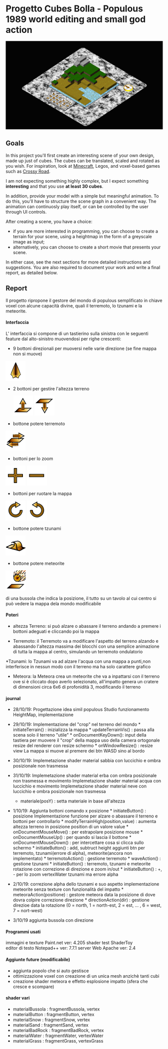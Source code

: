 # Progetto Cubes Bolla - Populous 1989 world editing and small god action
	
![Image Preview](/preview/preview.png)
	
## Goals 
In this project you'll first create an interesting scene of your own design, made up just of cubes. The cubes can be
translated, scaled and rotated as you wish. For inspiration, look at [Minecraft](https://minecraft.net/en-us/), 
Legos, and voxel-based games such as [Crossy Road](http://www.crossyroad.com).

I am not expecting something highly complex, but I expect something **interesting** and that you use **at least 30 cubes**.

In addition, provide your model with a simple but meaningful animation. To do this, you'll have to structure the scene
graph in a convenient way. The animation can continuosly play itself, or can be controlled by the user through UI controls.

After creating a scene, you have a choice:

- if you are more interested in programming, you can choose to create a terrain for your scene, using a heightmap in the
form of a greyscale image as input;
- alternatively, you can choose to create a short movie that presents your scene.

In either case, see the next sections for more detailed instructions and suggestions. You are also required to document your
work and write a final report, as detailed below. 


## Report

Il progetto ripropone il gestore del mondo di populous semplificato in chiave voxel con alcune capacità divine, quali il
terremoto, lo tzunami e la meteorite.

#### Interfaccia

L' interfaccia si compone di un tastierino sulla sinistra con le seguenti feature dal alto-sinistro muovendosi per righe crescenti:
	
* 9 bottoni direzionali per muoversi nelle varie direzione (se fine mappa non si muove)

![Image arrow](/textures/arrow.png)

* 2 bottoni per gestire l'altezza terreno

	![Image alza](/textures/alza.png) ![Image bassa](/textures/bassa.png)

* bottone potere terremoto

![Image trremoto](/textures/terremoto.png)

* bottoni per lo zoom

![Image piu](/textures/piu.png) ![Image meno](/textures/meno.png)

* bottoni per ruotare la mappa

![Image Clock](/textures/Clock.png) ![Image AClock](/textures/AClock.png)

* bottone potere tzunami

![Image wave](/textures/wave.png)

* bottone potere meteorite

![Image meteora](/textures/meterora.png)

di una bussola che indica la posizione, il tutto su un tavolo al cui centro si può vedere la mappa dela mondo modificabile

#### Poteri

* altezza Terreno:
	si può alzare o abassare il terreno andando a premere i bottoni adeguati e cliccando poi la mappa

* Terremoto:
	il Terremoto va a modificare l'aspetto del terreno alzando e abassando l'altezza massima dei blocchi con una semplice 
	animazione di tutta la mappa al centro, simulando un terremoto ondulatorio

*Tzunami:
	lo Tzunami va ad alzare l'acqua con una mappa a punti,non interferisce in nessun modo con il terreno ma ha solo
	carattere grafico

* Meteora:
	la Meteora crea un meteorite che va a inpattarsi con il terreno ove si è cliccato dopo averlo selezionato, all'impatto
	genera un cratere di dimensioni circa 6x6 di profonidità 3, modificando il terreno

#### journal

* 28/10/19:
	Progettazione idea simil populous
	Studio funzionamento HeightMap, implementazione
	
* 29/10/19:
	Implementazione del "crop" nel terreno del mondo
		* initiateTerrain()  :  inizializza la mappa
		* updateTerrainVis() :  passa alla scena solo il terreno "utile"
		* onDocumentKeyDown():  input della tastiera per muovere il "crop" della mappa
	uso della camera ortogonale 
	resize del renderer con resize schermo
		* onWindowResize()   : resize view
	La mappa si muove al premere dei btn WASD sino al bordo

* 30/10/19:
	Implemetazione shader material sabbia
		con luccichio e ombra posizionale non trasmessa

* 31/10/19:
	Implemetazione shader material erba
		con ombra posizionale non trasmessa e movimento
	Implemetazione shader material acqua
		con luccichio e movimento
	Implemetazione shader material neve
		con luccichio e ombra posizionale non trasmessa
	*  materiale(posY) : setta materiale in base all'altezza

* 1/10/19:
	Aggiunta bottoni comando x posizione
		* initiateButton() : posizione
	Implementazione funzione per alzare o abassare il terreno e bottoni per controllarlo
		* modifyTerrainHigh(position,value) : aumenta altezza terreno in posizione position di un valore value
		* onDocumentMouseMove()	: per estrapolare posizione mouse
		* onDocumentMouseUp()   : per quando si lascia il bottone
		* onDocumentMouseDown() : per intercettare cosa si clicca sullo schermo
		* initiateButton()		: add, subtruct height
	aggiunti btn per terremoto, tzunami(errore di alpha), meteorite(ancora non implementato)
		* terremotoAction()	: gestione terremoto
		* waveAction()		: gestione tzunami
		* initiateButton()  : terremoto, tzunami e meteorite
	rotazione con correzione di direzione e zoom in/out
		* initiateButton()  : +, - per lo zoom
	vertexWater  tzunami ma errore alpha
		
	
* 2/10/19:
	correzione alpha dello tzunami e suo aspetto
	implementazione meteorite senza texture con funzionalità del impatto
		* meteoraAction(positione) : gestore meteora data la posizione di dove dovra colpire
	correzione direzione 
		* directionAction(dir) : gestione direzioe data la rotazione (0 = north, 1 = north-est, 2 = est, ... , 6 = west, 7 = nort-west)
				
* 3/10/19
	aggiunta bussola con direzione
	
#### Programmi usati

immagini e texture Paint.net ver: 4.205
shader test ShaderToy	
editor di testo Notepad++ ver: 7.7.1
server Web Apache ver: 2.4

#### Aggiunte future (modificabile)

* aggiunta popolo che si auto gestisce
* ottimizzazione voxel con creazione di un unica mesh anzichè tanti cubi
* creazione shader meteora e effetto esplosione impatto (sfera che cresce e scompare)


#### shader vari

* materialBussola 	: fragmentBussola, 	vertex			
* materialButton 	: fragmentButton,	vertex
* materialSnow  	: fragmentSnow, 	vertex
* materialSand		: fragmentSand, 	vertex
* materialBadRock	: fragmentBadRock, 	vertex
* materialWater		: fragmentWater, 	vertexWater
* materialGrass		: fragmentGrass, 	vertexGrass